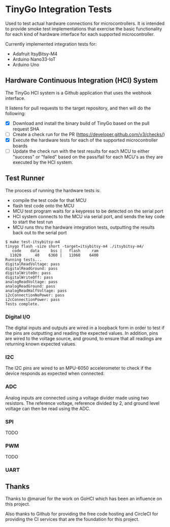 # TinyGo Integration Tests

Used to test actual hardware connections for microcontrollers. It is intended to provide smoke test implementations that exercise the basic functionality for each kind of hardware interface for each supported microcontroller.

Currently implemented integration tests for:

- Adafruit ItsyBitsy-M4
- Arduino Nano33-IoT
- Arduino Uno

## Hardware Continuous Integration (HCI) System

The TinyGo HCI system is a Github application that uses the webhook interface.

It listens for pull requests to the target repository, and then will do the following:

- [x] Download and install the binary build of TinyGo based on the pull request SHA
- [ ] Create a check run for the PR (https://developer.github.com/v3/checks/)
- [x] Execute the hardware tests for each of the supported microcontroller boards
- [ ] Update the check run with the test results for each MCU to either "success" or "failed" based on the pass/fail for each MCU's as they are executed by the HCI system.

## Test Runner

The process of running the hardware tests is:

- compile the test code for that MCU
- flash test code onto the MCU
- MCU test program waits for a keypress to be detected on the serial port
- HCI system connects to the MCU via serial port, and sends the key code to start the test run
- MCU runs thru the hardware integration tests, outputting the results back out to the serial port

```
$ make test-itsybitsy-m4 
tinygo flash -size short -target=itsybitsy-m4 ./itsybitsy-m4/
   code    data     bss |   flash     ram
  11020      40    6360 |   11060    6400
Running tests...
digitalReadVoltage: pass
digitalReadGround: pass
digitalWriteOn: pass
digitalWriteOff: pass
analogReadVoltage: pass
analogReadGround: pass
analogReadHalfVoltage: pass
i2cConnectionNoPower: pass
i2cConnectionPower: pass
Tests complete.
```

### Digital I/O

The digital inputs and outputs are wired in a loopback form in order to test if the pins are outputting and reading the expected values. In addition, pins are wired to the voltage source, and ground, to ensure that all readings are returning known expected values.

### I2C

The I2C pins are wired to an MPU-6050 accelerometer to check if the device responds as expected when connected.

### ADC

Analog inputs are connected using a voltage divider made using two resistors. The reference voltage, reference divided by 2, and ground level voltage can then be read using the ADC.

### SPI

TODO

### PWM

TODO

### UART


## Thanks

Thanks to @maruel for the work on GoHCI which has been an influence on this project. 

Also thanks to Github for providing the free code hosting and CircleCI for providing the CI services that are the foundation for this project.

